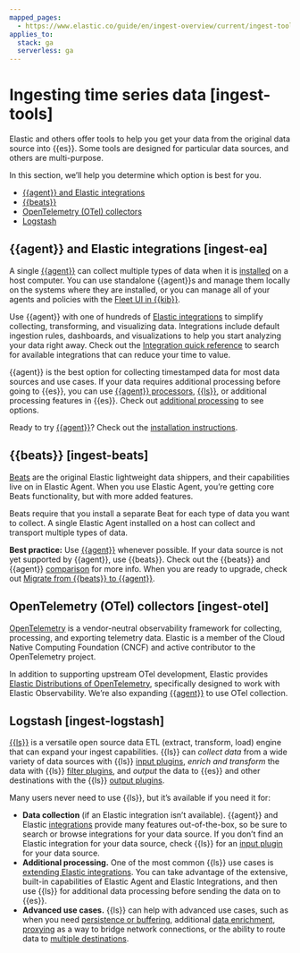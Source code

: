```yaml
---
mapped_pages:
  - https://www.elastic.co/guide/en/ingest-overview/current/ingest-tools.html
applies_to:
  stack: ga
  serverless: ga
---
```


# Ingesting time series data [ingest-tools]

Elastic and others offer tools to help you get your data from the original data source into {{es}}. Some tools are designed for particular data sources, and others are multi-purpose.

In this section, we’ll help you determine which option is best for you.

* [{{agent}} and Elastic integrations](/manage-data/ingest/ingesting-timeseries-data.md#ingest-ea)
* [{{beats}}](/manage-data/ingest/ingesting-timeseries-data.md#ingest-beats)
* [OpenTelemetry (OTel) collectors](/manage-data/ingest/ingesting-timeseries-data.md#ingest-otel)
* [Logstash](/manage-data/ingest/ingesting-timeseries-data.md#ingest-logstash)


## {{agent}} and Elastic integrations [ingest-ea]

A single [{{agent}}](https://www.elastic.co/guide/en/fleet/current) can collect multiple types of data when it is [installed](/reference/fleet/install-elastic-agents.md) on a host computer. You can use standalone {{agent}}s and manage them locally on the systems where they are installed, or you can manage all of your agents and policies with the [Fleet UI in {{kib}}](/reference/fleet/manage-elastic-agents-in-fleet.md).

Use {{agent}} with one of hundreds of [Elastic integrations](https://docs.elastic.co/en/integrations) to simplify collecting, transforming, and visualizing data. Integrations include default ingestion rules, dashboards, and visualizations to help you start analyzing your data right away. Check out the [Integration quick reference](https://docs.elastic.co/en/integrations/all_integrations) to search for available integrations that can reduce your time to value.

{{agent}} is the best option for collecting timestamped data for most data sources and use cases. If your data requires additional processing before going to {{es}}, you can use [{{agent}} processors](/reference/fleet/agent-processors.md), [{{ls}}](https://www.elastic.co/guide/en/logstash/current), or additional processing features in {{es}}. Check out [additional processing](/manage-data/ingest/transform-enrich.md) to see options.

Ready to try [{{agent}}](https://www.elastic.co/guide/en/fleet/current)? Check out the [installation instructions](/reference/fleet/install-elastic-agents.md).


## {{beats}} [ingest-beats]

[Beats](beats://reference/index.md) are the original Elastic lightweight data shippers, and their capabilities live on in Elastic Agent. When you use Elastic Agent, you’re getting core Beats functionality, but with more added features.

Beats require that you install a separate Beat for each type of data you want to collect. A single Elastic Agent installed on a host can collect and transport multiple types of data.

**Best practice:** Use [{{agent}}](https://www.elastic.co/guide/en/fleet/current) whenever possible. If your data source is not yet supported by {{agent}}, use {{beats}}. Check out the {{beats}} and {{agent}} [comparison](/manage-data/ingest/tools.md#additional-capabilities-beats-and-agent) for more info. When you are ready to upgrade, check out [Migrate from {{beats}} to {{agent}}](/reference/fleet/migrate-from-beats-to-elastic-agent.md).


## OpenTelemetry (OTel) collectors [ingest-otel]

[OpenTelemetry](https://opentelemetry.io/docs) is a vendor-neutral observability framework for collecting, processing, and exporting telemetry data. Elastic is a member of the Cloud Native Computing Foundation (CNCF) and active contributor to the OpenTelemetry project.

In addition to supporting upstream OTel development, Elastic provides [Elastic Distributions of OpenTelemetry](https://github.com/elastic/opentelemetry), specifically designed to work with Elastic Observability. We’re also expanding [{{agent}}](https://www.elastic.co/guide/en/fleet/current) to use OTel collection.


## Logstash [ingest-logstash]

[{{ls}}](https://www.elastic.co/guide/en/logstash/current) is a versatile open source data ETL (extract, transform, load) engine that can expand your ingest capabilities. {{ls}} can *collect data* from a wide variety of data sources with {{ls}} [input plugins](logstash://reference/input-plugins.md), *enrich and transform* the data with {{ls}} [filter plugins](logstash://reference/filter-plugins.md), and *output* the data to {{es}} and other destinations with the {{ls}} [output plugins](logstash://reference/output-plugins.md).

Many users never need to use {{ls}}, but it’s available if you need it for:

* **Data collection** (if an Elastic integration isn’t available). {{agent}} and Elastic [integrations](https://docs.elastic.co/en/integrations/all_integrations) provide many features out-of-the-box, so be sure to search or browse integrations for your data source. If you don’t find an Elastic integration for your data source, check {{ls}} for an [input plugin](logstash://reference/input-plugins.md) for your data source.
* **Additional processing.** One of the most common {{ls}} use cases is [extending Elastic integrations](logstash://reference/using-logstash-with-elastic-integrations.md). You can take advantage of the extensive, built-in capabilities of Elastic Agent and Elastic Integrations, and then use {{ls}} for additional data processing before sending the data on to {{es}}.
* **Advanced use cases.** {{ls}} can help with advanced use cases, such as when you need [persistence or buffering](/manage-data/ingest/ingest-reference-architectures/lspq.md), additional [data enrichment](/manage-data/ingest/ingest-reference-architectures/ls-enrich.md), [proxying](/manage-data/ingest/ingest-reference-architectures/ls-networkbridge.md) as a way to bridge network connections, or the ability to route data to [multiple destinations](/manage-data/ingest/ingest-reference-architectures/ls-multi.md).
